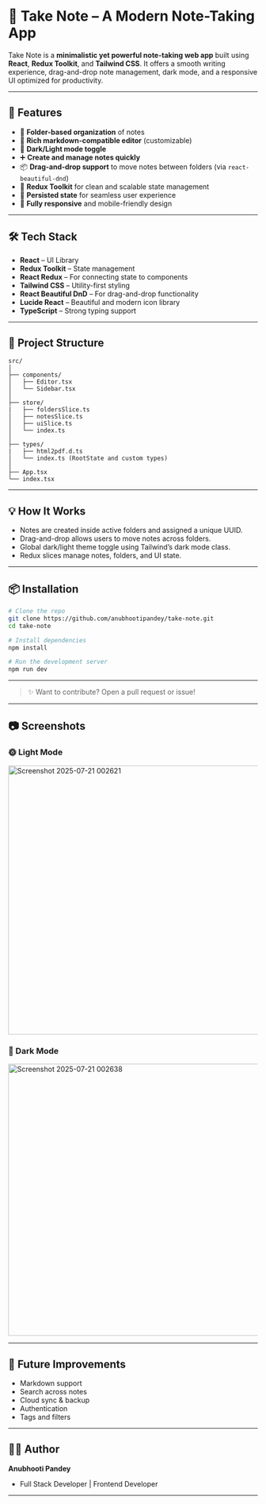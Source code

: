 # 📝 Take Note – A Modern Note-Taking App

Take Note is a **minimalistic yet powerful note-taking web app** built using **React**, **Redux Toolkit**, and **Tailwind CSS**. It offers a smooth writing experience, drag-and-drop note management, dark mode, and a responsive UI optimized for productivity.

---

## 🚀 Features

* 📂 **Folder-based organization** of notes
* 📝 **Rich markdown-compatible editor** (customizable)
* 🌙 **Dark/Light mode toggle**
* ➕ **Create and manage notes quickly**
* 📦 **Drag-and-drop support** to move notes between folders (via `react-beautiful-dnd`)
* 🌟 **Redux Toolkit** for clean and scalable state management
* 🧠 **Persisted state** for seamless user experience
* 📱 **Fully responsive** and mobile-friendly design

---

## 🛠️ Tech Stack

* **React** – UI Library
* **Redux Toolkit** – State management
* **React Redux** – For connecting state to components
* **Tailwind CSS** – Utility-first styling
* **React Beautiful DnD** – For drag-and-drop functionality
* **Lucide React** – Beautiful and modern icon library
* **TypeScript** – Strong typing support

---

## 📁 Project Structure

```
src/
│
├── components/
│   ├── Editor.tsx
│   └── Sidebar.tsx
│
├── store/
|   ├── foldersSlice.ts
│   ├── notesSlice.ts
│   ├── uiSlice.ts
│   └── index.ts
│
├── types/
|   ├── html2pdf.d.ts
│   └── index.ts (RootState and custom types)
│
├── App.tsx
└── index.tsx
```

---

## 💡 How It Works

* Notes are created inside active folders and assigned a unique UUID.
* Drag-and-drop allows users to move notes across folders.
* Global dark/light theme toggle using Tailwind’s dark mode class.
* Redux slices manage notes, folders, and UI state.

---

## 📦 Installation

```bash
# Clone the repo
git clone https://github.com/anubhootipandey/take-note.git
cd take-note

# Install dependencies
npm install

# Run the development server
npm run dev
```

---

> ✨ Want to contribute? Open a pull request or issue!

---

## 📷 Screenshots

### 🌞 Light Mode
<img width="1360" height="542" alt="Screenshot 2025-07-21 002621" src="https://github.com/user-attachments/assets/ecf9dd4f-76cb-41fa-82b1-7d9689cf855a" /> 

### 🌙 Dark Mode                                   
<img width="1359" height="548" alt="Screenshot 2025-07-21 002638" src="https://github.com/user-attachments/assets/5535da39-b7a5-49c5-b42f-91eb63b4c638" /> 

---

## 🔮 Future Improvements

* Markdown support
* Search across notes
* Cloud sync & backup
* Authentication
* Tags and filters

---

## 🧑‍💻 Author

**Anubhooti Pandey**
* Full Stack Developer | Frontend Developer

---

